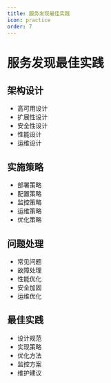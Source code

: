 ```yaml
---
title: 服务发现最佳实践
icon: practice
order: 7
---
```


# 服务发现最佳实践

## 架构设计
- 高可用设计
- 扩展性设计
- 安全性设计
- 性能设计
- 运维设计

## 实施策略
- 部署策略
- 配置策略
- 监控策略
- 运维策略
- 优化策略

## 问题处理
- 常见问题
- 故障处理
- 性能优化
- 安全加固
- 运维优化

## 最佳实践
- 设计规范
- 实现策略
- 优化方法
- 监控方案
- 维护建议
